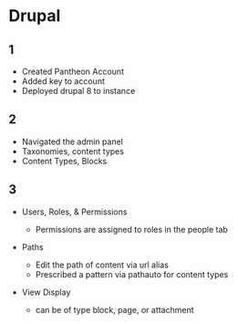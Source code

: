 # Drupal

## 1

- Created Pantheon Account
- Added key to account
- Deployed drupal 8 to instance

## 2

- Navigated the admin panel
- Taxonomies, content types
- Content Types, Blocks

## 3

- Users, Roles, & Permissions
  - Permissions are assigned to roles in the people tab

- Paths
  - Edit the path of content via url alias
  - Prescribed a pattern via pathauto for content types

- View Display
  - can be of type block, page, or attachment
